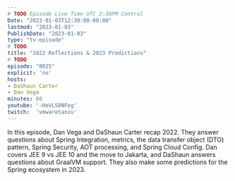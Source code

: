 ```yaml
---
# TODO Episode Live Time UTC 2:30PM Central
Date: "2023-01-03T12:30:00-08:00"
lastmod: "2023-01-03"
PublishDate: "2023-01-03"
type: "tv-episode"
# TODO
title: "2022 Reflections & 2023 Predictions"
# TODO
episode: "0025"
explicit: 'no'
hosts:
- DaShaun Carter
- Dan Vega
minutes: 60
youtube: '-HoVLS8NFeg'
twitch:  'vmwaretanzu'
---
```


In this episode, Dan Vega and DaShaun Carter recap 2022. They answer questions about Spring Integration, metrics, the data transfer object (DTO) pattern, Spring Security, AOT processing, and Spring Cloud Config. Dan covers JEE 9 vs JEE 10 and the move to Jakarta, and DaShaun answers questions about GraalVM support. They also make some predictions for the Spring ecosystem in 2023.